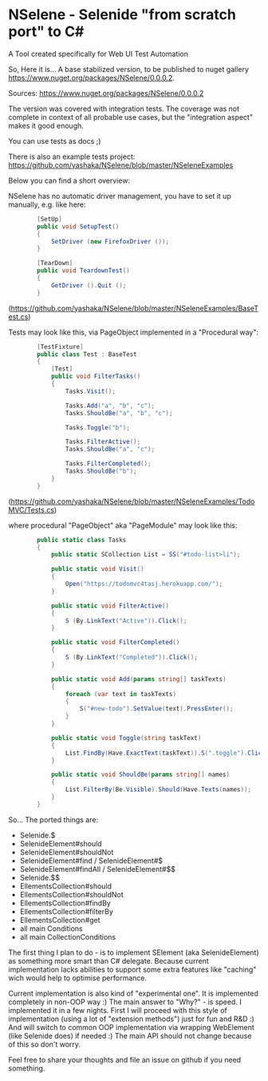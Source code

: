 # NSelene - Selenide "from scratch port" to C#
A Tool created specifically for Web UI Test Automation

So, Here it is... A base stabilized version, to be published to nuget gallery https://www.nuget.org/packages/NSelene/0.0.0.2.

Sources: https://www.nuget.org/packages/NSelene/0.0.0.2

The version was covered with integration tests. The coverage was not complete in context of all probable use cases, but the "integration aspect" makes it good enough.

You can use tests as docs ;)

There is also an example tests project: https://github.com/yashaka/NSelene/blob/master/NSeleneExamples

Below you can find a short overview:

NSelene has no automatic driver management, you have to set it up manually, e.g. like here: 
```csharp
        [SetUp]
        public void SetupTest()
        {
            SetDriver (new FirefoxDriver ());
        }

        [TearDown]
        public void TeardownTest()
        {
            GetDriver ().Quit ();
        }
```
(https://github.com/yashaka/NSelene/blob/master/NSeleneExamples/BaseTest.cs)

Tests may look like this, via PageObject implemented in a "Procedural way":

```csharp
        [TestFixture]
        public class Test : BaseTest
        {
            [Test]
            public void FilterTasks()
            {
                Tasks.Visit();

                Tasks.Add("a", "b", "c");
                Tasks.ShouldBe("a", "b", "c");

                Tasks.Toggle("b"); 

                Tasks.FilterActive();
                Tasks.ShouldBe("a", "c");

                Tasks.FilterCompleted();
                Tasks.ShouldBe("b");
            }
        }
```
(https://github.com/yashaka/NSelene/blob/master/NSeleneExamples/TodoMVC/Tests.cs)

where procedural "PageObject" aka "PageModule" may look like this:

```csharp
        public static class Tasks
        {
            public static SCollection List = SS("#todo-list>li"); 

            public static void Visit()
            {
                Open("https://todomvc4tasj.herokuapp.com/");
            }

            public static void FilterActive()
            {
                S (By.LinkText("Active")).Click();
            }

            public static void FilterCompleted()
            {
                S (By.LinkText("Completed")).Click();
            }

            public static void Add(params string[] taskTexts)
            {
                foreach (var text in taskTexts) 
                {
                    S("#new-todo").SetValue(text).PressEnter();
                }
            }

            public static void Toggle(string taskText)
            {
                List.FindBy(Have.ExactText(taskText)).S(".toggle").Click();
            }

            public static void ShouldBe(params string[] names)
            {
                List.FilterBy(Be.Visible).Should(Have.Texts(names));
            }
        }
```
So... 
The ported things are: 
- Selenide.$
- SelenideElement#should
- SelenideElement#shouldNot
- SelenideElement#find / SelenideElement#$
- SelenideElement#findAll / SelenideElement#$$
- Selenide.$$
- EllementsCollection#should
- EllementsCollection#shouldNot
- EllementsCollection#findBy
- EllementsCollection#filterBy
- EllementsCollection#get
- all main Conditions
- all main CollectionConditions

The first thing I plan to do - is to implement SElement (aka SelenideElement) as something more smart than C# delegate. Because current implementation lacks abilities to support some extra features like "caching" wich would help to optimise performance.

Current implementation is also kind of "experimental one". It is implemented completely in non-OOP way :)
The main answer  to "Why?" - is speed. I implemented it in a few nights. 
First I will proceed with this style of implementation (using a lot of "extension methods") just for fun and R&D :) And will switch to common OOP implementation via wrapping WebElement (like Selenide does) if needed :) The main API should not change because of this so don't worry.


Feel free to share your thoughts and file an issue on github if you need something.
